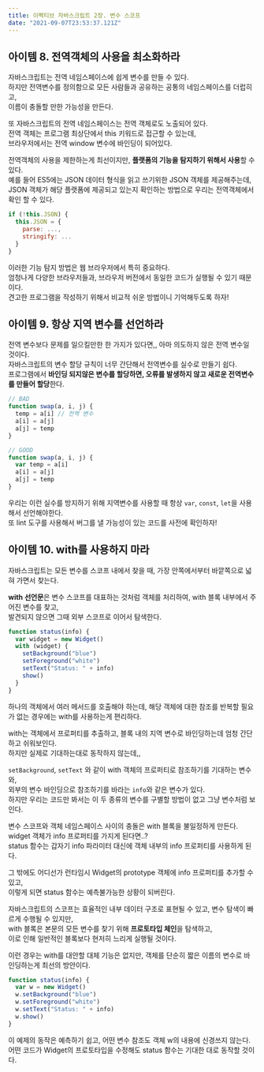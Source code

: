 ```yaml
---
title: 이펙티브 자바스크립트 2장. 변수 스코프
date: "2021-09-07T23:53:37.121Z"
---
```


## 아이템 8. 전역객체의 사용을 최소화하라

자바스크립트는 전역 네임스페이스에 쉽게 변수를 만들 수 있다.  
하지만 전역변수를 정의함으로 모든 사람들과 공유하는 공통의 네임스페이스를 더럽히고,  
이름이 충돌할 만한 가능성을 만든다.

또 자바스크립트의 전역 네임스페이스는 전역 객체로도 노출되어 있다.  
전역 객체는 프로그램 최상단에서 this 키워드로 접근할 수 있는데,  
브라우저에서는 전역 window 변수에 바인딩이 되어있다.

전역객체의 사용을 제한하는게 최선이지만, **플랫폼의 기능을 탐지하기 위해서 사용**할 수 있다.  
예를 들어 ES5에는 JSON 데이터 형식을 읽고 쓰기위한 JSON 객체를 제공해주는데,  
JSON 객체가 해당 플랫폼에 제공되고 있는지 확인하는 방법으로 우리는 전역객체에서 확인 할 수 있다.

```javascript
if (!this.JSON) {
  this.JSON = {
    parse: ...,
    stringify: ...
  }
}
```

이러한 기능 탐지 방법은 웹 브라우저에서 특히 중요하다.  
엄청나게 다양한 브라우저들과, 브라우저 버전에서 동일한 코드가 실행될 수 있기 때문이다.  
견고한 프로그램을 작성하기 위해서 비교적 쉬운 방법이니 기억해두도록 하자!

## 아이템 9. 항상 지역 변수를 선언하라

전역 변수보다 문제를 일으킬만한 한 가지가 있다면,, 아마 의도하지 않은 전역 변수일 것이다.  
자바스크립트의 변수 할당 규칙이 너무 간단해서 전역변수를 실수로 만들기 쉽다.  
프로그램에서 **바인딩 되지않은 변수를 할당하면, 오류를 발생하지 않고 새로운 전역변수를 만들어 할당**한다.

```javascript
// BAD
function swap(a, i, j) {
  temp = a[i] // 전역 변수
  a[i] = a[j]
  a[j] = temp
}

// GOOD
function swap(a, i, j) {
  var temp = a[i]
  a[i] = a[j]
  a[j] = temp
}
```

우리는 이런 실수를 방지하기 위해 지역변수를 사용할 때 항상 `var`, `const`, `let`을 사용해서 선언해야한다.  
또 lint 도구를 사용해서 버그를 낼 가능성이 있는 코드를 사전에 확인하자!

## 아이템 10. with를 사용하지 마라

자바스크립트는 모든 변수를 스코프 내에서 찾을 때, 가장 안쪽에서부터 바깥쪽으로 넓혀 가면서 찾는다.

**with 선언문**은 변수 스코프를 대표하는 것처럼 객체를 처리하여, with 블록 내부에서 주어진 변수를 찾고,  
발견되지 않으면 그때 외부 스코프로 이어서 탐색한다.

```javascript
function status(info) {
  var widget = new Widget()
  with (widget) {
    setBackground("blue")
    setForeground("white")
    setText("Status: " + info)
    show()
  }
}
```

하나의 객체에서 여러 메서드를 호출해야 하는데, 해당 객체에 대한 참조를 반복할 필요가 없는 경우에는 with를 사용하는게 편리하다.

with는 객체에서 프로퍼티를 추출하고, 블록 내의 지역 변수로 바인딩하는데 엄청 간단하고 쉬워보인다.  
하지만 실제로 기대하는대로 동작하지 않는데,,

`setBackground`, `setText` 와 같이 with 객체의 프로퍼티로 참조하기를 기대하는 변수와,  
외부의 변수 바인딩으로 참조하기를 바라는 `info`와 같은 변수가 있다.  
하지만 우리는 코드만 봐서는 이 두 종류의 변수를 구별할 방법이 없고 그냥 변수처럼 보인다.

변수 스코프와 객체 네임스페이스 사이의 충돌은 with 블록을 불일정하게 만든다.  
widget 객체가 info 프로퍼티를 가지게 된다면..?  
status 함수는 갑자기 info 파라미터 대신에 객체 내부의 info 프로퍼티를 사용하게 된다.

그 밖에도 어디선가 런타임시 Widget의 prototype 객체에 info 프로퍼티를 추가할 수 있고,  
이렇게 되면 status 함수는 예측불가능한 상황이 되버린다.

자바스크립트의 스코프는 효율적인 내부 데이터 구조로 표현될 수 있고, 변수 탐색이 빠르게 수행될 수 있지만,  
with 블록은 본문의 모든 변수를 찾기 위해 **프로토타입 체인**을 탐색하고,  
이로 인해 일반적인 블록보다 현저히 느리게 실행될 것이다.

이런 경우는 with를 대안할 대체 기능은 없지만, 객체를 단순히 짧은 이름의 변수로 바인딩하는게 최선의 방안이다.

```javascript
function status(info) {
  var w = new Widget()
  w.setBackground("blue")
  w.setForeground("white")
  w.setText("Status: " + info)
  w.show()
}
```

이 예제의 동작은 예측하기 쉽고, 어떤 변수 참조도 객체 w의 내용에 신경쓰지 않는다.  
어떤 코드가 Widget의 프로토타입을 수정해도 status 함수는 기대한 대로 동작할 것이다.

